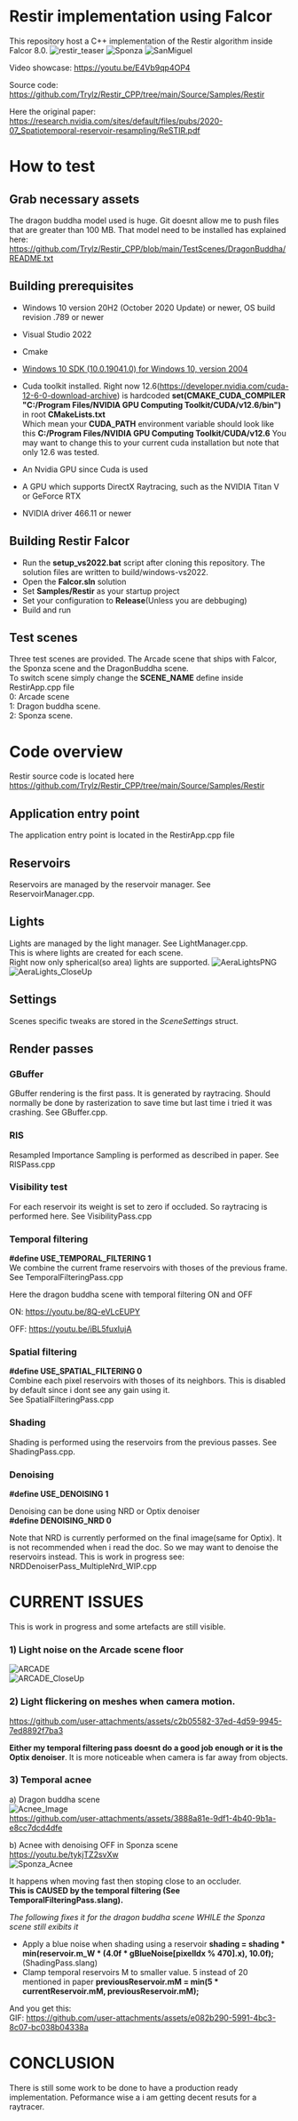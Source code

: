 # Restir implementation using Falcor  

This repository host a C++ implementation of the Restir algorithm inside Falcor 8.0.
![restir_teaser](https://github.com/user-attachments/assets/e2757806-ed91-4eab-91fd-16b60cdad4f5)
![Sponza](https://github.com/user-attachments/assets/50a1e7c9-740c-4fc6-beca-661914f04734)
![SanMiguel](https://github.com/user-attachments/assets/5ab85fc4-21f6-44da-8055-89aa15c96030)

Video showcase: https://youtu.be/E4Vb9qp4OP4

Source code: https://github.com/Trylz/Restir_CPP/tree/main/Source/Samples/Restir

Here the original paper:  
https://research.nvidia.com/sites/default/files/pubs/2020-07_Spatiotemporal-reservoir-resampling/ReSTIR.pdf

# How to test

## Grab necessary assets
The dragon buddha model used is huge. Git doesnt allow me to push files that are greater than 100 MB.
That model need to be installed has explained here:
https://github.com/Trylz/Restir_CPP/blob/main/TestScenes/DragonBuddha/README.txt

## Building prerequisites
- Windows 10 version 20H2 (October 2020 Update) or newer, OS build revision .789 or newer
- Visual Studio 2022
- Cmake
- [Windows 10 SDK (10.0.19041.0) for Windows 10, version 2004](https://developer.microsoft.com/en-us/windows/downloads/windows-10-sdk/)
- Cuda toolkit installed. Right now 12.6(https://developer.nvidia.com/cuda-12-6-0-download-archive) is hardcoded
**set(CMAKE_CUDA_COMPILER "C:/Program Files/NVIDIA GPU Computing Toolkit/CUDA/v12.6/bin")** in root **CMakeLists.txt**  
Which mean your **CUDA_PATH** environment variable should look like this **C:/Program Files/NVIDIA GPU Computing Toolkit/CUDA/v12.6** 
You may want to change this to your current cuda installation but note that only 12.6 was tested.
  
- An Nvidia GPU since Cuda is used
- A GPU which supports DirectX Raytracing, such as the NVIDIA Titan V or GeForce RTX
- NVIDIA driver 466.11 or newer

## Building Restir Falcor
- Run the **setup_vs2022.bat** script after cloning this repository. The solution files are written to build/windows-vs2022.  
- Open the **Falcor.sln** solution
- Set **Samples/Restir** as your startup project
- Set your configuration to **Release**(Unless you are debbuging)  
- Build and run

## Test scenes
Three test scenes are provided. The Arcade scene that ships with Falcor, the Sponza scene and the DragonBuddha scene.  
To switch scene simply change the **SCENE_NAME** define  inside RestirApp.cpp file  
0: Arcade scene  
1: Dragon buddha scene.    
2: Sponza scene.  

# Code overview
Restir source code is located here  
https://github.com/Trylz/Restir_CPP/tree/main/Source/Samples/Restir

## Application entry point
The application entry point is located in the RestirApp.cpp file

## Reservoirs
Reservoirs are managed by the reservoir manager. See ReservoirManager.cpp.

## Lights
Lights are managed by the light manager. See LightManager.cpp.  
This is where lights are created for each scene.  
Right now only spherical(so area) lights are supported.
![AeraLightsPNG](https://github.com/user-attachments/assets/092bba21-114f-438b-9f6b-09b36b451a47)
![AeraLights_CloseUp](https://github.com/user-attachments/assets/d50d26fb-47a8-40f8-bf72-5d98b735f511)

## Settings
Scenes specific tweaks are stored in the *SceneSettings* struct.  

## Render passes
### GBuffer
GBuffer rendering is the first pass. It is generated by raytracing. Should normally be done by rasterization to save time but last time i tried it was crashing. See GBuffer.cpp.

### RIS
Resampled Importance Sampling is performed as described in paper. See RISPass.cpp

### Visibility test
For each reservoir its weight is set to zero if occluded. So raytracing is performed here. See VisibilityPass.cpp

### Temporal filtering  
**#define USE_TEMPORAL_FILTERING 1**  
We combine the current frame reservoirs with thoses of the previous frame. See TemporalFilteringPass.cpp

Here the dragon buddha scene with temporal filtering ON and OFF

ON:
https://youtu.be/8Q-eVLcEUPY

OFF:
https://youtu.be/iBL5fuxIujA

### Spatial filtering 
**#define USE_SPATIAL_FILTERING 0**  
Combine each pixel reservoirs with thoses of its neighbors. This is disabled by default since i dont see any gain using it.  
See SpatialFilteringPass.cpp

### Shading

Shading is performed using the reservoirs from the previous passes. See ShadingPass.cpp.

### Denoising
**#define USE_DENOISING 1**

Denoising can be done using NRD or Optix denoiser  
**#define DENOISING_NRD 0**  

Note that NRD is currently performed on the final image(same for Optix).
It is not recommended when i read the doc. So we may want to denoise the reservoirs instead. This is work in progress see: NRDDenoiserPass_MultipleNrd_WIP.cpp

# CURRENT ISSUES
This is work in progress and some artefacts are still visible.

### 1) Light noise on the Arcade scene floor
![ARCADE](https://github.com/user-attachments/assets/47c35bbe-b046-4dec-9bea-11cdb939db4f)  
![ARCADE_CloseUp](https://github.com/user-attachments/assets/327c1dae-7782-4276-9aba-8a05c41cf2d3)


### 2) Light flickering on meshes when camera motion.

https://github.com/user-attachments/assets/c2b05582-37ed-4d59-9945-7ed8892f7ba3

**Either my temporal filtering pass doesnt do a good job enough or it is the Optix denoiser**.
It is more noticeable when camera is far away from objects.



### 3) Temporal acnee  
a) Dragon buddha scene  
![Acnee_Image](https://github.com/user-attachments/assets/a780f519-a4d4-4d55-a3d5-d7881f5f2423)  
https://github.com/user-attachments/assets/3888a81e-9df1-4b40-9b1a-e8cc7dcd4dfe 

b) Acnee with denoising OFF in Sponza scene  
https://youtu.be/tykjTZ2svXw  
![Sponza_Acnee](https://github.com/user-attachments/assets/d65e6419-528f-404f-9d98-11942635c232)  

 It happens when moving fast then stoping close to an occluder.  
**This is CAUSED by the temporal filtering (See TemporalFilteringPass.slang).**  
  
*The following fixes it for the dragon buddha scene WHILE the Sponza scene still exibits it*
- Apply a blue noise when shading using a reservoir 
    **shading = shading * min(reservoir.m_W * (4.0f * gBlueNoise[pixelIdx % 470].x), 10.0f);** (ShadingPass.slang)
- Clamp temporal reservoirs M to smaller value. 5 instead of 20 mentioned in paper
**previousReservoir.mM = min(5 * currentReservoir.mM, previousReservoir.mM);**   

And you get this:  
GIF: https://github.com/user-attachments/assets/e082b290-5991-4bc3-8c07-bc038b04338a

# CONCLUSION
There is still some work to be done to have a production ready implementation. Peformance wise a i am getting decent resuts for a raytracer.
